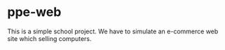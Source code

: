 # ppe-web
This is a simple school project.
We have to simulate an e-commerce web site which selling computers.
